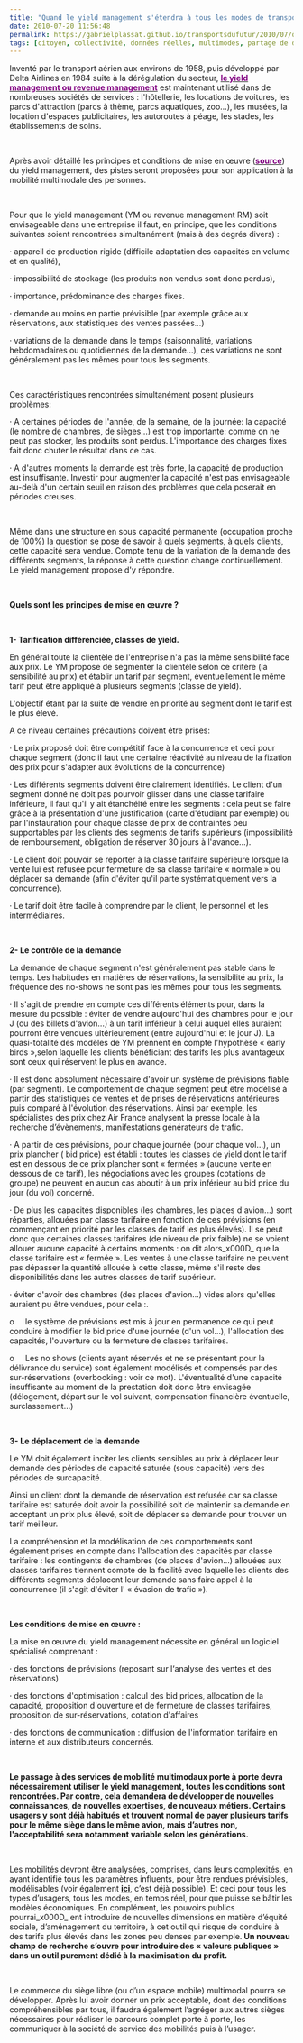 ```yaml
---
title: "Quand le yield management s'étendra à tous les modes de transport ..."
date: 2010-07-20 11:56:48
permalink: https://gabrielplassat.github.io/transportsdufutur/2010/07/quand-le-yield-management-setendra-a-tous-les-modes-de-transport.html
tags: [citoyen, collectivité, données réelles, multimodes, partage de données, Service de mobilité, yield management]
---
```


<p class="MsoNormal"><span>Inventé par le transport aérien aux environs de 1958, puis développé par Delta Airlines en 1984 suite à la dérégulation du secteur, <strong><a href="http://fr.wikipedia.org/wiki/Yield_management"><font color="#800080">le yield management ou revenue management</font></a></strong> est maintenant utilisé dans de nombreuses sociétés de services : l'hôtellerie, les locations de voitures, les parcs d'attraction (parcs à thème, parcs aquatiques, zoo…), les musées, la location d'espaces publicitaires, les autoroutes à péage, les stades, les établissements de soins.</span></p> <p class="MsoNormal"><span> </span></p> <p class="MsoNormal"><span>Après avoir détaillé les principes et conditions de mise en œuvre (<strong><a href="http://www.cariou.eu/pricing/revenue_management/accueil_rm.htm"><font color="#800080">source</font></a></strong>) du yield management, des pistes seront proposées pour son application à la mobilité multimodale des personnes.</span></p> <p class="MsoNormal"><span> </span></p>  <!--more-->  <p class="MsoNormal"><span> </span></p> <p class="MsoNormal"><span>Pour que le yield management (YM ou revenue management RM) soit envisageable dans une entreprise il faut, en principe, que les conditions suivantes soient rencontrées simultanément (mais à des degrés divers) : </span></p> <p class="MsoNormal"><span><span>·<span>		 </span></span></span><span dir="ltr"><span>appareil de production rigide (difficile adaptation des capacités en volume et en qualité), </span></span></p> <p class="MsoNormal"><span><span>·<span>		 </span></span></span><span dir="ltr"><span>impossibilité de stockage (les produits non vendus sont donc perdus), </span></span></p> <p class="MsoNormal"><span><span>·<span>		 </span></span></span><span dir="ltr"><span>importance, prédominance des charges fixes. </span></span></p> <p class="MsoNormal"><span><span>·<span>		 </span></span></span><span dir="ltr"><span>demande au moins en partie prévisible (par exemple grâce aux réservations, aux statistiques des ventes passées…) </span></span></p> <p class="MsoNormal"><span><span>·<span>		 </span></span></span><span dir="ltr"><span>variations de la demande dans le temps (saisonnalité, variations hebdomadaires ou quotidiennes de la demande…), ces variations ne sont généralement pas les mêmes pour tous les segments. </span></span></p> <p class="MsoNormal"><span> </span></p> <p class="MsoNormal"><span>Ces caractéristiques rencontrées simultanément posent plusieurs problèmes: </span></p> <p class="MsoNormal"><span><span>·<span>		 </span></span></span><span dir="ltr"><span>A certaines périodes de l'année, de la semaine, de la journée: la capacité (le nombre de chambres, de sièges…) est trop importante: comme on ne peut pas stocker, les produits sont perdus. L'importance des charges fixes fait donc chuter le résultat dans ce cas. </span></span></p> <p class="MsoNormal"><span><span>·<span>		 </span></span></span><span dir="ltr"><span>A d'autres moments la demande est très forte, la capacité de production est insuffisante. Investir pour augmenter la capacité n'est pas envisageable au-delà d'un certain seuil en raison des problèmes que cela poserait en périodes creuses. </span></span></p> <p class="MsoNormal"><span> </span></p> <p class="MsoNormal"><span>Même dans une structure en sous capacité permanente (occupation proche de 100%) la question se pose de savoir à quels segments, à quels clients, cette capacité sera vendue. Compte tenu de la variation de la demande des différents segments, la réponse à cette question change continuellement. Le yield management propose d'y répondre.</span></p> <p class="MsoNormal"><span> </span></p> <p class="MsoNormal"><strong><span>Quels sont les principes de mise en œuvre ?</span></strong></p> <p class="MsoNormal"><span> </span></p> <p class="MsoNormal"><strong><span>1- Tarification différenciée, classes de yield.</span></strong></p> <p class="MsoNormal"><span>En général toute la clientèle de l'entreprise n'a pas la même sensibilité face aux prix. Le YM propose de segmenter la clientèle selon ce critère (la sensibilité au prix) et établir un tarif par segment, éventuellement le même tarif peut être appliqué à plusieurs segments (classe de yield). </span></p> <p class="MsoNormal"><span>L'objectif étant par la suite de vendre en priorité au segment dont le tarif est le plus élevé. </span></p> <p class="MsoNormal"><span>A ce niveau certaines précautions doivent être prises: </span></p> <p class="MsoNormal"><span><span>·<span>		 </span></span></span><span dir="ltr"><span>Le prix proposé doit être compétitif face à la concurrence et ceci pour chaque segment (donc il faut une certaine réactivité au niveau de la fixation des prix pour s'adapter aux évolutions de la concurrence) </span></span></p> <p class="MsoNormal"><span><span>·<span>		 </span></span></span><span dir="ltr"><span>Les différents segments doivent être clairement identifiés. Le client d'un segment donné ne doit pas pourvoir glisser dans une classe tarifaire inférieure, il faut qu'il y ait étanchéité entre les segments : cela peut se faire grâce à la présentation d'une justification (carte d'étudiant par exemple) ou par l'instauration pour chaque classe de prix de contraintes peu supportables par les clients des segments de tarifs supérieurs (impossibilité de remboursement, obligation de réserver 30 jours à l'avance…). </span></span></p> <p class="MsoNormal"><span><span>·<span>		 </span></span></span><span dir="ltr"><span>Le client doit pouvoir se reporter à la classe tarifaire supérieure lorsque la vente lui est refusée pour fermeture de sa classe tarifaire « normale » ou déplacer sa demande (afin d'éviter qu'il parte systématiquement vers la concurrence). </span></span></p> <p class="MsoNormal"><span><span>·<span>		 </span></span></span><span dir="ltr"><span>Le tarif doit être facile à comprendre par le client, le personnel et les intermédiaires. </span></span></p> <p class="MsoNormal"><span> </span></p> <p class="MsoNormal"><strong><span>2- Le contrôle de la demande </span></strong></p> <p class="MsoNormal"><span>La demande de chaque segment n'est généralement pas stable dans le temps. Les habitudes en matières de réservations, la sensibilité au prix, la fréquence des no-shows ne sont pas les mêmes pour tous les segments. </span></p> <p class="MsoNormal"><span><span>·<span>		 </span></span></span><span dir="ltr"><span>Il s'agit de prendre en compte ces différents éléments pour, dans la mesure du possible : éviter de vendre aujourd'hui des chambres pour le jour J (ou des billets d'avion…) à un tarif inférieur à celui auquel elles auraient pourront être vendues ultérieurement (entre aujourd'hui et le jour J). La quasi-totalité des modèles de YM prennent en compte l'hypothèse « early birds »,selon laquelle les clients bénéficiant des tarifs les plus avantageux sont ceux qui réservent le plus en avance. </span></span></p> <p class="MsoNormal"><span><span>·<span>		 </span></span></span><span dir="ltr"><span>Il est donc absolument nécessaire d'avoir un système de prévisions fiable (par segment). Le comportement de chaque segment peut être modélisé à partir des statistiques de ventes et de prises de réservations antérieures puis comparé à l'évolution des réservations. Ainsi par exemple, les spécialistes des prix chez Air France analysent la presse locale à la recherche d’évènements, manifestations générateurs de trafic.</span></span></p> <p class="MsoNormal"><span><span>·<span>		 </span></span></span><span dir="ltr"><span>A partir de ces prévisions, pour chaque journée (pour chaque vol…), un prix plancher ( bid price) est établi : toutes les classes de yield dont le tarif est en dessous de ce prix plancher sont « fermées » (aucune vente en dessous de ce tarif), les négociations avec les groupes (cotations de groupe) ne peuvent en aucun cas aboutir à un prix inférieur au bid price du jour (du vol) concerné. </span></span></p> <p class="MsoNormal"><span><span>·<span>		 </span></span></span><span dir="ltr"><span>De plus les capacités disponibles (les chambres, les places d'avion…) sont réparties, allouées par classe tarifaire en fonction de ces prévisions (en commençant en priorité par les classes de tarif les plus élevés). Il se peut donc que certaines classes tarifaires (de niveau de prix faible) ne se voient allouer aucune capacité à certains moments : on dit alors_x000D_
que la classe tarifaire est « fermée ». Les ventes à une classe tarifaire ne peuvent pas dépasser la quantité allouée à cette classe, même s'il reste des disponibilités dans les autres classes de tarif supérieur. </span></span></p> <p class="MsoNormal"><span><span>·<span>		 </span></span></span><span dir="ltr"><span>éviter d'avoir des chambres (des places d'avion…) vides alors qu'elles auraient pu être vendues, pour cela :. </span></span></p> <p class="MsoNormal"><span><span>o<span>	    </span></span></span><span dir="ltr"><span>le système de prévisions est mis à jour en permanence ce qui peut conduire à modifier le bid price d'une journée (d'un vol…), l'allocation des capacités, l'ouverture ou la fermeture de classes tarifaires. </span></span></p> <p class="MsoNormal"><span><span>o<span>	    </span></span></span><span dir="ltr"><span>Les no shows (clients ayant réservés et ne se présentant pour la délivrance du service) sont également modélisés et compensés par des sur-réservations (overbooking : voir ce mot). L'éventualité d'une capacité insuffisante au moment de la prestation doit donc être envisagée (délogement, départ sur le vol suivant, compensation financière éventuelle, surclassement…) </span></span></p> <p class="MsoNormal"><span> </span></p> <p class="MsoNormal"><strong><span>3- Le déplacement de la demande </span></strong></p> <p class="MsoNormal"><span>Le YM doit également inciter les clients sensibles au prix à déplacer leur demande des périodes de capacité saturée (sous capacité) vers des périodes de surcapacité. </span></p> <p class="MsoNormal"><span>Ainsi un client dont la demande de réservation est refusée car sa classe tarifaire est saturée doit avoir la possibilité soit de maintenir sa demande en acceptant un prix plus élevé, soit de déplacer sa demande pour trouver un tarif meilleur. </span></p> <p class="MsoNormal"><span>La compréhension et la modélisation de ces comportements sont également prises en compte dans l'allocation des capacités par classe tarifaire : les contingents de chambres (de places d'avion…) allouées aux classes tarifaires tiennent compte de la facilité avec laquelle les clients des différents segments déplacent leur demande sans faire appel à la concurrence (il s'agit d'éviter l' « évasion de trafic »). </span></p> <p class="MsoNormal"><span> </span></p> <p class="MsoNormal"><strong><span>Les conditions de mise en œuvre : </span></strong></p> <p class="MsoNormal"><span>La mise en œuvre du yield management nécessite en général un logiciel spécialisé comprenant : </span></p> <p class="MsoNormal"><span><span>·<span>		 </span></span></span><span dir="ltr"><span>des fonctions de prévisions (reposant sur l‘analyse des ventes et des réservations) </span></span></p> <p class="MsoNormal"><span><span>·<span>		 </span></span></span><span dir="ltr"><span>des fonctions d'optimisation : calcul des bid prices, allocation de la capacité, proposition d'ouverture et de fermeture de classes tarifaires, proposition de sur-réservations, cotation d'affaires </span></span></p> <p class="MsoNormal"><span><span>·<span>		 </span></span></span><span dir="ltr"><span>des fonctions de communication : diffusion de l'information tarifaire en interne et aux distributeurs concernés. </span></span></p> <p class="MsoNormal"><span> </span></p> <p class="MsoNormal"><strong><span>Le passage à des services de mobilité multimodaux porte à porte devra nécessairement utiliser le yield management, toutes les conditions sont rencontrées. Par contre, cela demandera de développer de nouvelles connaissances, de nouvelles expertises, de nouveaux métiers. Certains usagers y sont déjà habitués et trouvent normal de payer plusieurs tarifs pour le même siège dans le même avion, mais d’autres non, l'acceptabilité sera notamment variable selon les générations.</span></strong></p> <p class="MsoNormal"><strong><span> </span></strong></p> <p class="MsoNormal"><span>Les mobilités devront être analysées, comprises, dans leurs complexités, en ayant identifié tous les paramètres influents, pour être rendues prévisibles, modélisables (voir également <strong><a href="https://gabrielplassat.github.io/transportsdufutur/2010/07/ibm-aide-les-habitants-de-stockholm-a-prevoir-leurs-meilleures-options-de-deplacement.html">ici</a></strong>, c’est déjà possible). Et ceci pour tous les types d’usagers, tous les modes, en temps réel, pour que puisse se bâtir les modèles économiques. En complément, les pouvoirs publics pourrai_x000D_
ent introduire de nouvelles dimensions en matière d’équité sociale, d’aménagement du territoire, à cet outil qui risque de conduire à des tarifs plus élevés dans les zones peu denses par exemple.<strong> Un nouveau champ de recherche s’ouvre pour introduire des « valeurs publiques » dans un outil purement dédié à la maximisation du profit.</strong></span></p> <p class="MsoNormal"><span> </span></p> <p class="MsoNormal"><span>Le commerce du siège libre (ou d’un espace mobile) multimodal pourra se développer. Après lui avoir donner un prix acceptable, dont des conditions compréhensibles par tous, il faudra également l’agréger aux autres sièges nécessaires pour réaliser le parcours complet porte à porte, les communiquer à la société de service des mobilités puis à l’usager.</span></p>
